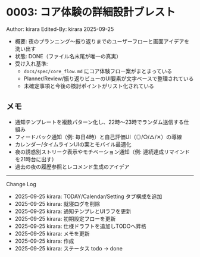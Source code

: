 # 0003: コア体験の詳細設計ブレスト

Author: kirara
Edited-By: kirara 2025-09-25

- 概要: 夜のプランニング〜振り返りまでのユーザーフローと画面アイデアを洗い出す
- 状態: DONE（ファイル名末尾が唯一の真実）
- 受け入れ基準:
  - `docs/spec/core_flow.md` にコア体験フロー案がまとまっている
  - Planner/Review/振り返りビューのUI要素が文字ベースで整理されている
  - 未確定事項と今後の検討ポイントがリスト化されている

## メモ
- 通知テンプレートを複数パターン化し、22時〜23時でランダム送信する仕組み
- フィードバック通知（例: 毎日4時）と自己評価UI（◎/○/△/✕）の導線
- カレンダー/タイムラインUIの案とモバイル最適化
- 夜の誘惑別ストリーク表示やモチベーション通知（例: 連続達成リマインドを21時台に出す）
- 過去の夜の履歴参照とレコメンド生成のアイデア

---
Change Log
- 2025-09-25 kirara: TODAY/Calendar/Setting タブ構成を追加
- 2025-09-25 kirara: 就寝ログを削除
- 2025-09-25 kirara: 通知テンプレとUIラフを更新
- 2025-09-25 kirara: 初期設定フローを更新
- 2025-09-25 kirara: 仕様ドラフトを追加しTODOへ昇格
- 2025-09-25 kirara: メモを更新
- 2025-09-25 kirara: 作成
- 2025-09-25 kirara: ステータス todo → done
